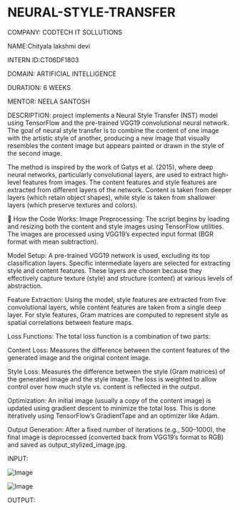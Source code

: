 # NEURAL-STYLE-TRANSFER

COMPANY: CODTECH IT SOLLUTIONS

NAME:Chityala lakshmi devi

INTERN ID:CT06DF1803

DOMAIN: ARTIFICIAL INTELLIGENCE

DURATION: 6 WEEKS

MENTOR: NEELA SANTOSH

DESCRIPTION:
project implements a Neural Style Transfer (NST) model using TensorFlow and the pre-trained VGG19 convolutional neural network. The goal of neural style transfer is to combine the content of one image with the artistic style of another, producing a new image that visually resembles the content image but appears painted or drawn in the style of the second image.

The method is inspired by the work of Gatys et al. (2015), where deep neural networks, particularly convolutional layers, are used to extract high-level features from images. The content features and style features are extracted from different layers of the network. Content is taken from deeper layers (which retain object shapes), while style is taken from shallower layers (which preserve textures and colors).

📌 How the Code Works: Image Preprocessing: The script begins by loading and resizing both the content and style images using TensorFlow utilities. The images are processed using VGG19’s expected input format (BGR format with mean subtraction).

Model Setup: A pre-trained VGG19 network is used, excluding its top classification layers. Specific intermediate layers are selected for extracting style and content features. These layers are chosen because they effectively capture texture (style) and structure (content) at various levels of abstraction.

Feature Extraction: Using the model, style features are extracted from five convolutional layers, while content features are taken from a single deep layer. For style features, Gram matrices are computed to represent style as spatial correlations between feature maps.

Loss Functions: The total loss function is a combination of two parts:

Content Loss: Measures the difference between the content features of the generated image and the original content image.

Style Loss: Measures the difference between the style (Gram matrices) of the generated image and the style image. The loss is weighted to allow control over how much style vs. content is reflected in the output.

Optimization: An initial image (usually a copy of the content image) is updated using gradient descent to minimize the total loss. This is done iteratively using TensorFlow’s GradientTape and an optimizer like Adam.

Output Generation: After a fixed number of iterations (e.g., 500–1000), the final image is deprocessed (converted back from VGG19’s format to RGB) and saved as output_stylized_image.jpg.

INPUT:

![Image](https://github.com/user-attachments/assets/07f266cd-9fbf-4841-a227-5ebd3e43c882)

![Image](https://github.com/user-attachments/assets/e6921af2-2d17-4fb5-9610-f2ffaf503545)

OUTPUT:
